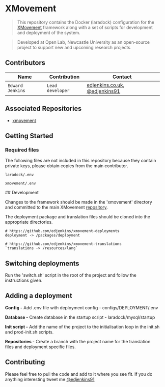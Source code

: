 # XMovement

> This repository contains the Docker (laradock) configuration for the [XMovement](https://github.com/edjenkins/xmovement) framework along with a set of scripts for development and deployment of the system.

> Developed at Open Lab, Newcastle University as an open-source project to support new and upcoming research projects.

## Contributors
| Name | Contribution | Contact |
| --- | --- | --- |
| `Edward Jenkins` | `Lead developer` | [edjenkins.co.uk](https://edjenkins.co.uk), [@edjenkins91](https://twitter.com/edjenkins91)|

## Associated Repositories
- [xmovement](https://github.com/edjenkins/xmovement)


## Getting Started

### Required files
The following files are not included in this repository because they contain private keys, please obtain copies from the main contributor.

`laradock/.env`

`xmovement/.env`

## Development

Changes to the framework should be made in the 'xmovement' directory and committed to the main XMovement [repository](https://github.com/edjenkins/xmovement).

The deployment package and translation files should be cloned into the appropriate directories.

```
# https://github.com/edjenkins/xmovement-deployments
deployment -> /packages/deployment
```

```
# https://github.com/edjenkins/xmovement-translations
`translations -> /resources/lang`
```

## Switching deployments
Run the 'switch.sh' script in the root of the project and follow the instructions given.


## Adding a deployment

__Config -__
Add .env file with deployment config - configs/DEPLOYMENT/.env

__Database -__
Create database in the startup script - laradock/mysql/startup

__Init script -__
Add the name of the project to the initialisation loop in the init.sh and prod-init.sh scripts.

__Repositories -__
Create a branch with the project name for the translation files and deployment specific files.


## Contributing
Please feel free to pull the code and add to it where you see fit. If you do anything interesting tweet me [@edjenkins91](https://twitter.com/edjenkins91)
